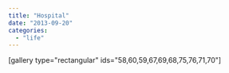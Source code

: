 ```yaml
---
title: "Hospital"
date: "2013-09-20"
categories: 
  - "life"
---
```


\[gallery type="rectangular" ids="58,60,59,67,69,68,75,76,71,70"\]
